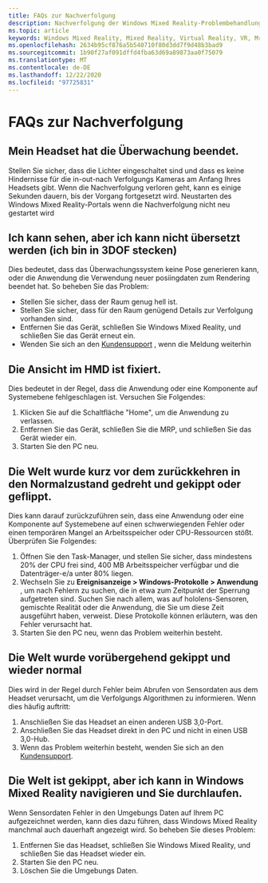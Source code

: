 ```yaml
---
title: FAQs zur Nachverfolgung
description: Nachverfolgung der Windows Mixed Reality-Problembehandlung, die über die standardmäßige Kundensupport Dokumentation hinausgeht
ms.topic: article
keywords: Windows Mixed Reality, Mixed Reality, Virtual Reality, VR, Mr, Problembehandlung, Fehler, Hilfe, Support, Nachverfolgung
ms.openlocfilehash: 2634b95cf876a5b540710f80d3dd7f9d48b3bad9
ms.sourcegitcommit: 1b90f27af091dffd4fba63d69a89873aa0f75079
ms.translationtype: MT
ms.contentlocale: de-DE
ms.lasthandoff: 12/22/2020
ms.locfileid: "97725831"
---
```

# <a name="tracking-faqs"></a>FAQs zur Nachverfolgung

## <a name="my-headset-has-stopped-tracking"></a>Mein Headset hat die Überwachung beendet.

Stellen Sie sicher, dass die Lichter eingeschaltet sind und dass es keine Hindernisse für die in-out-nach Verfolgungs Kameras am Anfang Ihres Headsets gibt. Wenn die Nachverfolgung verloren geht, kann es einige Sekunden dauern, bis der Vorgang fortgesetzt wird. Neustarten des Windows Mixed Reality-Portals wenn die Nachverfolgung nicht neu gestartet wird

## <a name="i-can-look-around-but-i-cant-translate-im-stuck-in-3dof"></a>Ich kann sehen, aber ich kann nicht übersetzt werden (ich bin in 3DOF stecken)

Dies bedeutet, dass das Überwachungssystem keine Pose generieren kann, oder die Anwendung die Verwendung neuer posiingdaten zum Rendering beendet hat. So beheben Sie das Problem:

* Stellen Sie sicher, dass der Raum genug hell ist.
* Stellen Sie sicher, dass für den Raum genügend Details zur Verfolgung vorhanden sind.
* Entfernen Sie das Gerät, schließen Sie Windows Mixed Reality, und schließen Sie das Gerät erneut ein.
* Wenden Sie sich an den [Kundensupport](https://support.microsoft.com/) , wenn die Meldung weiterhin

## <a name="the-view-in-the-hmd-is-frozen"></a>Die Ansicht im HMD ist fixiert.

Dies bedeutet in der Regel, dass die Anwendung oder eine Komponente auf Systemebene fehlgeschlagen ist. Versuchen Sie Folgendes:

1. Klicken Sie auf die Schaltfläche "Home", um die Anwendung zu verlassen.
2. Entfernen Sie das Gerät, schließen Sie die MRP, und schließen Sie das Gerät wieder ein.
3. Starten Sie den PC neu.

## <a name="the-world-briefly-froze-and-tilted-or-flipped-upside-down-before-returning-to-normal"></a>Die Welt wurde kurz vor dem zurückkehren in den Normalzustand gedreht und gekippt oder geflippt.

Dies kann darauf zurückzuführen sein, dass eine Anwendung oder eine Komponente auf Systemebene auf einen schwerwiegenden Fehler oder einen temporären Mangel an Arbeitsspeicher oder CPU-Ressourcen stößt. Überprüfen Sie Folgendes:

1. Öffnen Sie den Task-Manager, und stellen Sie sicher, dass mindestens 20% der CPU frei sind, 400 MB Arbeitsspeicher verfügbar und die Datenträger-e/a unter 80% liegen.
2. Wechseln Sie zu **Ereignisanzeige > Windows-Protokolle > Anwendung** , um nach Fehlern zu suchen, die in etwa zum Zeitpunkt der Sperrung aufgetreten sind. Suchen Sie nach allem, was auf hololens-Sensoren, gemischte Realität oder die Anwendung, die Sie um diese Zeit ausgeführt haben, verweist. Diese Protokolle können erläutern, was den Fehler verursacht hat.
3. Starten Sie den PC neu, wenn das Problem weiterhin besteht.

## <a name="the-world-flipped-upside-down-momentarily-and-returned-to-normal"></a>Die Welt wurde vorübergehend gekippt und wieder normal

Dies wird in der Regel durch Fehler beim Abrufen von Sensordaten aus dem Headset verursacht, um die Verfolgungs Algorithmen zu informieren. Wenn dies häufig auftritt:

1. Anschließen Sie das Headset an einen anderen USB 3,0-Port.
2. Anschließen Sie das Headset direkt in den PC und nicht in einen USB 3,0-Hub.
3. Wenn das Problem weiterhin besteht, wenden Sie sich an den [Kundensupport](https://support.microsoft.com/).

## <a name="the-world-is-tilted-but-i-can-navigate-and-walk-around-in-windows-mixed-reality"></a>Die Welt ist gekippt, aber ich kann in Windows Mixed Reality navigieren und Sie durchlaufen.

Wenn Sensordaten Fehler in den Umgebungs Daten auf Ihrem PC aufgezeichnet werden, kann dies dazu führen, dass Windows Mixed Reality manchmal auch dauerhaft angezeigt wird. So beheben Sie dieses Problem:

1. Entfernen Sie das Headset, schließen Sie Windows Mixed Reality, und schließen Sie das Headset wieder ein.
2. Starten Sie den PC neu.
3. Löschen Sie die Umgebungs Daten.